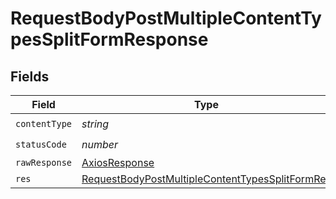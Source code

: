 # RequestBodyPostMultipleContentTypesSplitFormResponse


## Fields

| Field                                                                                                                         | Type                                                                                                                          | Required                                                                                                                      | Description                                                                                                                   |
| ----------------------------------------------------------------------------------------------------------------------------- | ----------------------------------------------------------------------------------------------------------------------------- | ----------------------------------------------------------------------------------------------------------------------------- | ----------------------------------------------------------------------------------------------------------------------------- |
| `contentType`                                                                                                                 | *string*                                                                                                                      | :heavy_check_mark:                                                                                                            | N/A                                                                                                                           |
| `statusCode`                                                                                                                  | *number*                                                                                                                      | :heavy_check_mark:                                                                                                            | N/A                                                                                                                           |
| `rawResponse`                                                                                                                 | [AxiosResponse](https://axios-http.com/docs/res_schema)                                                                       | :heavy_minus_sign:                                                                                                            | N/A                                                                                                                           |
| `res`                                                                                                                         | [RequestBodyPostMultipleContentTypesSplitFormRes](../../models/operations/requestbodypostmultiplecontenttypessplitformres.md) | :heavy_minus_sign:                                                                                                            | OK                                                                                                                            |
